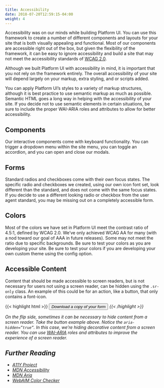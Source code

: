 ```yaml
---
title: Accessibility
date: 2018-07-20T12:59:15-04:00
weight: 4
---
```


Accessibility was on our minds while building Platform UI. You can use this framework to create a number of different components and layouts for your site that is both visually appealing and functional. Most of our components are accessible right out of the box, but given the flexibility of the framework, it can be easy to ignore accessibility and build a site that may not meet the accessibility standards of [WCAG 2.0](https://www.w3.org/TR/WCAG20/).
 
Although we built Platform UI with accessibility in mind, it is important that you not rely on the framework entirely. The overall accessibility of your site will depend largely on your markup, extra styling, and or scripts added.
 
You can apply Platform UI’s styles to a variety of markup structures, although it is best practice to use semantic markup as much as possible. Semantic HTML goes a long way in helping with the accessibility of your site. If you decide not to use semantic elements in certain situations, be sure to include the proper WAI-ARIA roles and attributes to allow for better accessibility.
 
## Components
Our interactive components come with keyboard functionality. You can trigger a dropdown menu within the site menu, you can toggle an accordion, and you can open and close our modals.
 
## Forms
Standard radios and checkboxes come with their own focus states. The specific radio and checkboxes we created, using our own icon font set, look different than the standard, and does not come with the same focus states. If you decide to use a different looking radio or checkbox from the user agent standard, you may be missing out on a completely accessible form.
 
## Colors
Most of the colors we have set in Platform UI meet the contrast ratio of 4.5:1, defined by WCAG 2.0. We’ve only achieved WCAG AA for many (with a nod toward our goal of AAA in future releases). Some may not meet the ratio due to specific backgrounds. Be sure to test your colors as you are developing your site. Be sure to test your colors if you are developing your own custom theme using the config option.
 
## Accessible Content
Content that should be made accessible to screen readers, but is not necessary for users not using a screen reader, can be hidden using the `.sr-only` class. An example of this could be for an action, like a button, that only contains a font-icon.
 
{{< highlight html >}}
<button class=”button”>
 <i class=”pi-download” aria-hidden=”true”>
 <span class=”sr-only”>Download a copy of your form</span>
</button>
{{< /highlight >}}
 
On the flip side, sometimes it can be necessary to hide content from a screen reader. Take the button example above. Notice the `aria-hidden=”true”`. In this case, we’re hiding decorative content from a screen reader. You can use [WAI-ARIA](https://www.w3.org/WAI/standards-guidelines/aria/) roles and attributes to improve the experience of a screen reader.
 
 
## Further Reading
- [A11Y Project](https://a11yproject.com/)
- [MDN Accessibility](https://developer.mozilla.org/en-US/docs/Web/Accessibility)
- [MDN Aria](https://developer.mozilla.org/en-US/docs/Web/Accessibility/ARIA)
- [WebAIM Color Checker](https://webaim.org/resources/contrastchecker/)